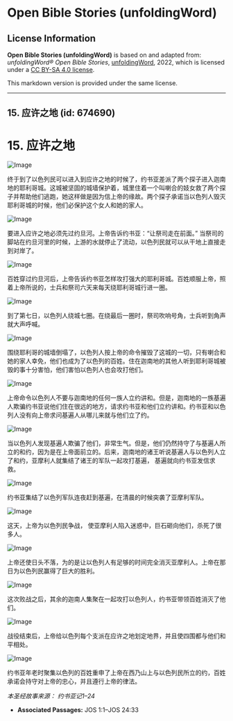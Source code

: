 # Open Bible Stories (unfoldingWord)

## License Information

**Open Bible Stories (unfoldingWord)** is based on and adapted from: _unfoldingWord® Open Bible Stories_, [unfoldingWord](https://unfoldingword.org/utw), 2022, which is licensed under a [CC BY-SA 4.0 license](https://creativecommons.org/licenses/by-sa/4.0/legalcode.en).

This markdown version is provided under the same license.



--------------------------------

## 15. 应许之地 (id: 674690)

15\. 应许之地
=========

![Image](https://cdn.door43.org/obs/jpg/360px/obs-en-15-01.jpg?direct&)

终于到了以色列民可以进入到应许之地的时候了，约书亚差派了两个探子进入迦南地的耶利哥城。这城被坚固的城墙保护着，城里住着一个叫喇合的妓女救了两个探子并帮助他们逃跑，她这样做是因为信上帝的缘故。两个探子承诺当以色列人毁灭耶利哥城的时候，他们必保护这个女人和她的家人。

![Image](https://cdn.door43.org/obs/jpg/360px/obs-en-15-02.jpg?direct&)

要进入应许之地必须先过约旦河。上帝告诉约书亚：“让祭司走在前面。” 当祭司的脚站在约旦河里的时候，上游的水就停止了流动，以色列民就可以从干地上直接走到对岸了。

![Image](https://cdn.door43.org/obs/jpg/360px/obs-en-15-03.jpg?direct&)

百姓穿过约旦河后，上帝告诉约书亚怎样攻打强大的耶利哥城。百姓顺服上帝，照着上帝所说的，士兵和祭司六天来每天绕耶利哥城行进一圈。

![Image](https://cdn.door43.org/obs/jpg/360px/obs-en-15-04.jpg?direct&)

到了第七日，以色列人绕城七圈。在绕最后一圈时，祭司吹响号角，士兵听到角声就大声呼喊。

![Image](https://cdn.door43.org/obs/jpg/360px/obs-en-15-05.jpg?direct&)

围绕耶利哥的城墙倒塌了，以色列人按上帝的命令摧毁了这城的一切，只有喇合和她的家人幸免，他们也成为了以色列的百姓。住在迦南地的其他人听到耶利哥城被毁的事十分害怕，他们害怕以色列人也会攻打他们。

![Image](https://cdn.door43.org/obs/jpg/360px/obs-en-15-06.jpg?direct&)

上帝命令以色列人不要与迦南地的任何一族人立约讲和。但是，迦南地的一族基遍人欺骗约书亚说他们住在很远的地方，请求约书亚和他们立约讲和。约书亚和以色列人没有向上帝求问基遍人从哪儿来就与他们立了约。

![Image](https://cdn.door43.org/obs/jpg/360px/obs-en-15-07.jpg?direct&)

当以色列人发现基遍人欺骗了他们，非常生气。但是，他们仍然持守了与基遍人所立的和约，因为是在上帝面前立的。后来，迦南地的诸王听说基遍人与以色列人立了和约，亚摩利人就集结了诸王的军队一起攻打基遍， 基遍就向约书亚发信求救。

![Image](https://cdn.door43.org/obs/jpg/360px/obs-en-15-08.jpg?direct&)

约书亚集结了以色列军队连夜赶到基遍，在清晨的时候突袭了亚摩利军队。

![Image](https://cdn.door43.org/obs/jpg/360px/obs-en-15-09.jpg?direct&)

这天，上帝为以色列民争战， 使亚摩利人陷入迷惑中，巨石砸向他们，杀死了很多人。

![Image](https://cdn.door43.org/obs/jpg/360px/obs-en-15-10.jpg?direct&)

上帝还使日头不落，为的是让以色列人有足够的时间完全消灭亚摩利人。上帝在那日为以色列民赢得了巨大的胜利。

![Image](https://cdn.door43.org/obs/jpg/360px/obs-en-15-11.jpg?direct&)

这次败战之后，其余的迦南人集聚在一起攻打以色列人，约书亚带领百姓消灭了他们。

![Image](https://cdn.door43.org/obs/jpg/360px/obs-en-15-12.jpg?direct&)

战役结束后，上帝给以色列每个支派在应许之地划定地界，并且使四围都与他们和平相处。

![Image](https://cdn.door43.org/obs/jpg/360px/obs-en-15-13.jpg?direct&)

约书亚年老时聚集以色列的百姓重申了上帝在西乃山上与以色列民所立的约，百姓承诺会持守对上帝的忠心，并且遵行上帝的律法。

*本圣经故事来源： 约书亚记1–24*

* **Associated Passages:** JOS 1:1–JOS 24:33

